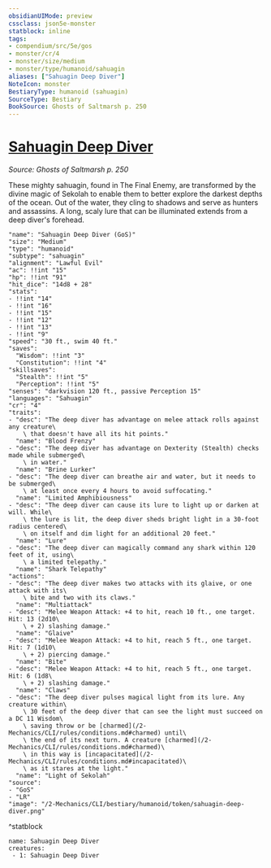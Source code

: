 ```yaml
---
obsidianUIMode: preview
cssclass: json5e-monster
statblock: inline
tags:
- compendium/src/5e/gos
- monster/cr/4
- monster/size/medium
- monster/type/humanoid/sahuagin
aliases: ["Sahuagin Deep Diver"]
NoteIcon: monster
BestiaryType: humanoid (sahuagin)
SourceType: Bestiary
BookSource: Ghosts of Saltmarsh p. 250
---
```

# [Sahuagin Deep Diver](2-Mechanics/CLI/bestiary/humanoid/sahuagin-deep-diver-gos.md)
*Source: Ghosts of Saltmarsh p. 250*  

These mighty sahuagin, found in The Final Enemy, are transformed by the divine magic of Sekolah to enable them to better explore the darkest depths of the ocean. Out of the water, they cling to shadows and serve as hunters and assassins. A long, scaly lure that can be illuminated extends from a deep diver's forehead.

```statblock
"name": "Sahuagin Deep Diver (GoS)"
"size": "Medium"
"type": "humanoid"
"subtype": "sahuagin"
"alignment": "Lawful Evil"
"ac": !!int "15"
"hp": !!int "91"
"hit_dice": "14d8 + 28"
"stats":
- !!int "14"
- !!int "16"
- !!int "15"
- !!int "12"
- !!int "13"
- !!int "9"
"speed": "30 ft., swim 40 ft."
"saves":
  "Wisdom": !!int "3"
  "Constitution": !!int "4"
"skillsaves":
  "Stealth": !!int "5"
  "Perception": !!int "5"
"senses": "darkvision 120 ft., passive Perception 15"
"languages": "Sahuagin"
"cr": "4"
"traits":
- "desc": "The deep diver has advantage on melee attack rolls against any creature\
    \ that doesn't have all its hit points."
  "name": "Blood Frenzy"
- "desc": "The deep diver has advantage on Dexterity (Stealth) checks made while submerged\
    \ in water."
  "name": "Brine Lurker"
- "desc": "The deep diver can breathe air and water, but it needs to be submerged\
    \ at least once every 4 hours to avoid suffocating."
  "name": "Limited Amphibiousness"
- "desc": "The deep diver can cause its lure to light up or darken at will. While\
    \ the lure is lit, the deep diver sheds bright light in a 30-foot radius centered\
    \ on itself and dim light for an additional 20 feet."
  "name": "Lure"
- "desc": "The deep diver can magically command any shark within 120 feet of it, using\
    \ a limited telepathy."
  "name": "Shark Telepathy"
"actions":
- "desc": "The deep diver makes two attacks with its glaive, or one attack with its\
    \ bite and two with its claws."
  "name": "Multiattack"
- "desc": "Melee Weapon Attack: +4 to hit, reach 10 ft., one target. Hit: 13 (2d10\
    \ + 2) slashing damage."
  "name": "Glaive"
- "desc": "Melee Weapon Attack: +4 to hit, reach 5 ft., one target. Hit: 7 (1d10\
    \ + 2) piercing damage."
  "name": "Bite"
- "desc": "Melee Weapon Attack: +4 to hit, reach 5 ft., one target. Hit: 6 (1d8\
    \ + 2) slashing damage."
  "name": "Claws"
- "desc": "The deep diver pulses magical light from its lure. Any creature within\
    \ 30 feet of the deep diver that can see the light must succeed on a DC 11 Wisdom\
    \ saving throw or be [charmed](/2-Mechanics/CLI/rules/conditions.md#charmed) until\
    \ the end of its next turn. A creature [charmed](/2-Mechanics/CLI/rules/conditions.md#charmed)\
    \ in this way is [incapacitated](/2-Mechanics/CLI/rules/conditions.md#incapacitated)\
    \ as it stares at the light."
  "name": "Light of Sekolah"
"source":
- "GoS"
- "LR"
"image": "/2-Mechanics/CLI/bestiary/humanoid/token/sahuagin-deep-diver.png"
```
^statblock

```encounter-table
name: Sahuagin Deep Diver
creatures:
 - 1: Sahuagin Deep Diver
```